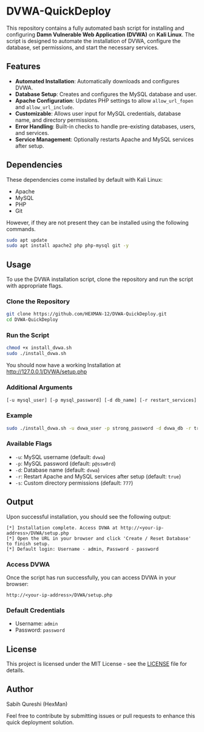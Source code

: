 # DVWA-QuickDeploy

This repository contains a fully automated bash script for installing and configuring **Damn Vulnerable Web Application (DVWA)** on **Kali Linux**. The script is designed to automate the installation of DVWA, configure the database, set permissions, and start the necessary services.

## Features

- **Automated Installation**: Automatically downloads and configures DVWA.
- **Database Setup**: Creates and configures the MySQL database and user.
- **Apache Configuration**: Updates PHP settings to allow `allow_url_fopen` and `allow_url_include`.
- **Customizable**: Allows user input for MySQL credentials, database name, and directory permissions.
- **Error Handling**: Built-in checks to handle pre-existing databases, users, and services.
- **Service Management**: Optionally restarts Apache and MySQL services after setup.

## Dependencies

These dependencies come installed by default with Kali Linux:

- Apache
- MySQL
- PHP
- Git

However, if they are not present they can be installed using the following commands.

```bash
sudo apt update
sudo apt install apache2 php php-mysql git -y
```

## Usage

To use the DVWA installation script, clone the repository and run the script with appropriate flags.

### Clone the Repository

```bash
git clone https://github.com/HEXMAN-12/DVWA-QuickDeploy.git
cd DVWA-QuickDeploy
```

### Run the Script

```bash
chmod +x install_dvwa.sh
sudo ./install_dvwa.sh
```
You should now have a working Installation at http://127.0.0.1/DVWA/setup.php 

### Additional Arguments

```bash
[-u mysql_user] [-p mysql_password] [-d db_name] [-r restart_services] [-s custom_permissions]
```

### Example

```bash
sudo ./install_dvwa.sh -u dvwa_user -p strong_password -d dvwa_db -r true -s 755
```

### Available Flags

- `-u`: MySQL username (default: `dvwa`)
- `-p`: MySQL password (default: `p@ssw0rd`)
- `-d`: Database name (default: `dvwa`)
- `-r`: Restart Apache and MySQL services after setup (default: `true`)
- `-s`: Custom directory permissions (default: `777`)

## Output

Upon successful installation, you should see the following output:

```
[*] Installation complete. Access DVWA at http://<your-ip-address>/DVWA/setup.php
[*] Open the URL in your browser and click 'Create / Reset Database' to finish setup.
[*] Default login: Username - admin, Password - password
```

### Access DVWA

Once the script has run successfully, you can access DVWA in your browser:

```
http://<your-ip-address>/DVWA/setup.php
```

### Default Credentials

- Username: `admin`
- Password: `password`

## License

This project is licensed under the MIT License - see the [LICENSE](LICENSE) file for details.

## Author

Sabih Qureshi (HexMan)

Feel free to contribute by submitting issues or pull requests to enhance this quick deployment solution.
